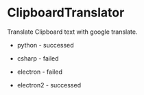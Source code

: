 # ClipboardTranslator

Translate Clipboard text with google translate.

+ python - successed
+ csharp - failed
+ electron - failed

+ electron2 - successed

